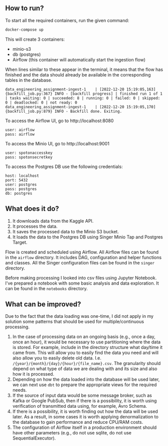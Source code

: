## How to run?

To start all the required containers, run the given command:
```bash
docker-compose up
```

This will create 3 containers:
- minio-s3
- db (postgres)
- Airflow (this container will automatically start the ingestion flow)

When lines similar to these appear in the terminal, it means that the flow has finished and the data should already be available in the corresponding tables in the database.
```shell
data_engineering_assignment-ingest-1    | [2022-12-20 15:19:05,163] {backfill_job.py:367} INFO - [backfill progress] | finished run 1 of 1 | tasks waiting: 0 | succeeded: 8 | running: 0 | failed: 0 | skipped: 0 | deadlocked: 0 | not ready: 0
data_engineering_assignment-ingest-1    | [2022-12-20 15:19:05,170] {backfill_job.py:879} INFO - Backfill done. Exiting.

```

To access the Airflow UI, go to http://localhost:8080
```shell
user: airflow
pass: airflow
```

To access the Minio UI, go to http://localhost:9001
```shell
user: spotonaccesskey
pass: spotonsecretkey
```

To access the Postgres DB use the following credentials:
```shell
host: localhost
port: 5432
user: postgres
pass: postgres
db: postgres
```

## What does it do?

1. It downloads data from the Kaggle API.
2. It processes the data.
3. It saves the processed data to the Minio S3 bucket.
4. It loads the data to the Postgres DB using Singer Minio Tap and Postgres Target.

Flow is created and scheduled using Airflow.
All Airflow files can be found in the `airflow` directory. It includes DAG, configuration and helper functions and classes.
All the Singer configuration files can be found in the `singer` directory.

Before making processing I looked into csv files using Jupyter Notebook. I've prepared a notebook with some basic analysis and data exploration. It can be found in the `notebooks` directory.

## What can be improved?
Due to the fact that the data loading was one-time, I did not apply in my solution some patterns that should be used for multiple/continuous processing.

1. In the case of processing data on an ongoing basis (e.g., once a day, once an hour), it would be necessary to use partitioning where the data is stored. For example, include in the directory structure what day/time it came from. This will allow you to easily find the data you need and will also allow you to easily delete old data. I.e. `/{year}/{month}/{day}/{hour}/{file_name}.csv`. The granularity should depend on what type of data we are dealing with and its size and also how it is processed.
2. Depending on how the data loaded into the database will be used later, we can next use `dbt` to prepare the appropriate views for the required needs.
3. If the source of input data would be some message broker, such as Kafka or Google PubSub, then if there is a possibility, it is worth using verification of transmitted data using, for example, Avro Schema.
4. If there is a possibility, it is worth finding out how the data will be used later. As a result, in some cases it is worth applying denormalization to the database to gain performance and reduce CPU/RAM costs.
5. The configuration of Airflow itself in a production environment should have other parameters (e.g., do not use sqlite, do not use SequentialExecutor).

